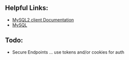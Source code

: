 ## Helpful Links:

- [MySQL2 client Documentation](https://sidorares.github.io/node-mysql2/docs/documentation)
- [MySQL](https://dev.mysql.com/doc/refman/9.1/en/tutorial.html)

## Todo:

- Secure Endpoints ... use tokens and/or cookies for auth
